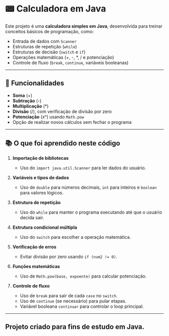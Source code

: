 # 📟 Calculadora em Java

Este projeto é uma **calculadora simples em Java**, desenvolvida para treinar conceitos básicos de programação, como:
- Entrada de dados com `Scanner`
- Estruturas de repetição (`while`)
- Estruturas de decisão (`switch` e `if`)
- Operações matemáticas (+, -, *, / e potenciação)
- Controle de fluxo (`break`, `continue`, variáveis booleanas)

---

## 🚀 Funcionalidades
- **Soma** (+)
- **Subtração** (-)
- **Multiplicação** (*)
- **Divisão** (/), com verificação de divisão por zero
- **Potenciação** (xⁿ) usando `Math.pow`
- Opção de realizar novos cálculos sem fechar o programa

---

## 📚 O que foi aprendido neste código
1. **Importação de bibliotecas**
   - Uso do `import java.util.Scanner` para ler dados do usuário.
   
2. **Variáveis e tipos de dados**
   - Uso de `double` para números decimais, `int` para inteiros e `boolean` para valores lógicos.

3. **Estrutura de repetição**
   - Uso do `while` para manter o programa executando até que o usuário decida sair.

4. **Estrutura condicional múltipla**
   - Uso do `switch` para escolher a operação matemática.

5. **Verificação de erros**
   - Evitar divisão por zero usando `if (num2 != 0)`.

6. **Funções matemáticas**
   - Uso de `Math.pow(base, expoente)` para calcular potenciação.

7. **Controle de fluxo**
   - Uso de `break` para sair de cada `case` no `switch`.
   - Uso de `continue` (se necessário) para pular etapas.
   - Variável booleana `continuar` para controlar o loop principal.

---

## Projeto criado para fins de estudo em Java.
